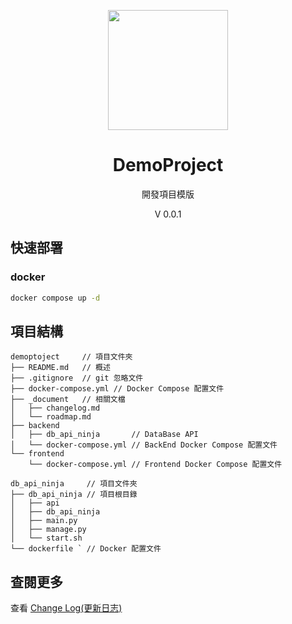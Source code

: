 <p align="center">
    <img width="192px" src="./docs/Logo/CY_Logo_Q2.png" >
</p>
<h1 align="center"><b>DemoProject</b></h1>

<p align="center">開發項目模版</p>
<p align="center">V 0.0.1</p>

<main style="text-align: center;">

</main>

## 快速部署
### docker
```bash
docker compose up -d
```

## 項目結構
```
demoptoject     // 項目文件夾
├── README.md   // 概述
├── .gitignore  // git 忽略文件
├── docker-compose.yml // Docker Compose 配置文件
├── _document   // 相關文檔
│   ├── changelog.md
│   └── roadmap.md
├── backend
│   ├── db_api_ninja       // DataBase API 
│   └── docker-compose.yml // BackEnd Docker Compose 配置文件
└── frontend
    └── docker-compose.yml // Frontend Docker Compose 配置文件
```

```
db_api_ninja     // 項目文件夾
├── db_api_ninja // 項目根目錄
│   ├── api
│   ├── db_api_ninja
│   ├── main.py
│   ├── manage.py
│   └── start.sh
└── dockerfile ` // Docker 配置文件
```

## 查閱更多
查看 [Change Log(更新日志)](_document/changelog.md)